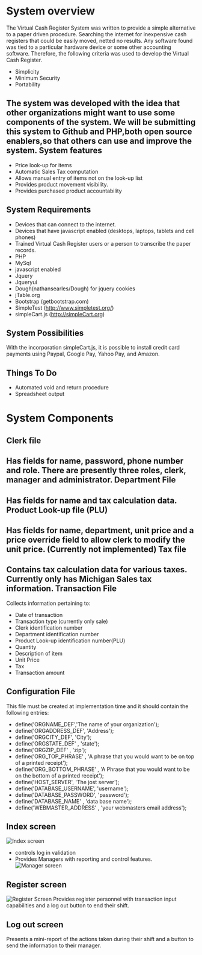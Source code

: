 System overview
==================
The Virtual Cash Register System was written to provide a simple alternative to a paper driven procedure. Searching the internet for inexpensive cash registers that could be easily moved, netted no results. Any software found was tied to a particular hardware device or some other accounting software. Therefore, the following criteria was used to develop the Virtual Cash Register.

- Simplicity
- Minimum Security
- Portability

The system was developed with the idea that other organizations might want to use some components of the system. We will be submitting this system to Github and PHP,both open source enablers,so that others can use and improve the system.
System features
------------------
- Price look-up for items
- Automatic Sales Tax computation
- Allows manual entry of items not on the look-up list
- Provides product movement visibility.
- Provides purchased product accountability

System Requirements
------------------
- Devices that can connect to the internet.
- Devices that have javascript enabled (desktops, laptops, tablets and cell phones)
- Trained Virtual Cash Register users or a person to transcribe the paper records.
- PHP 
- MySql
- javascript enabled
- Jquery
- Jqueryui
- Dough(nathansearles/Dough) for jquery cookies
- jTable.org
- Bootstrap (getbootstrap.com)
- SimpleTest (http://www.simpletest.org/)
- simpleCart.js (http://simpleCart.org)

System Possibilities
--------------------
With the incorporation simpleCart.js, it is possible to install credit card payments using Paypal, Google Pay, Yahoo Pay, and Amazon.

Things To Do
------------------
- Automated void and return procedure
- Spreadsheet output

 
System Components
================== 
Clerk file
------------------
Has fields for name, password, phone number and role. There are presently three roles, clerk, manager and administrator.
Department File
------------------
Has fields for name and tax calculation data.
Product Look-up file (PLU)
------------------
Has fields for name, department, unit price and a price override field to allow clerk to modify the unit price. (Currently not implemented)
Tax file
------------------
 Contains tax calculation data for various taxes. Currently only has Michigan Sales tax information.
Transaction File
------------------ 
Collects information pertaining to:
- Date of transaction 
- Transaction type (currently only sale)
- Clerk identification number
- Department identification number
- Product Look-up identification number(PLU)
- Quantity
- Description of item
- Unit Price
- Tax
- Transaction amount

Configuration File
------------------
This file must be created at implementation time and it should contain the following entries:

- define('ORGNAME_DEF','The name of your organization');
- define('ORGADDRESS_DEF', 'Address');
- define('ORGCITY_DEF', 'City');
- define('ORGSTATE_DEF' , 'state');
- define('ORGZIP_DEF' , 'zip');
- define('ORG_TOP_PHRASE' , 'A phrase that you would want to be on top of a printed receipt');
- define('ORG_BOTTOM_PHRASE' , 'A Phrase that you would want to be on the bottom of a printed receipt');
- define('HOST_SERVER', 'The jost server');
- define('DATABASE_USERNAME', 'username');
- define('DATABASE_PASSWORD', 'password');
- define('DATABASE_NAME' , 'data base name');
- define('WEBMASTER_ADDRESS' , 'your webmasters email address');






Index screen
------------------
![Index screen](http://www.graynwhite.com/cashRegister/indexLogin.png "Index screen")
- controls log in validation
- Provides Managers with reporting and control features.
![](http://www.graynwhite.com/cashRegister/indexManager.png "Manager screen")


Register screen
------------------
![Register Screen](http://www.graynwhite.com/cashRegister/register.png "Register")
Provides register personnel with transaction input capabilities and a log out button to end their shift.

Log out screen
------------------
Presents a mini-report of the actions taken during their shift and a button to send the information to their manager.